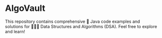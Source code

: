 # AlgoVault
This repository contains comprehensive 🍵 Java code examples and solutions for 🧑🏽‍💻 Data Structures and Algorithms (DSA). Feel free to explore and learn!
